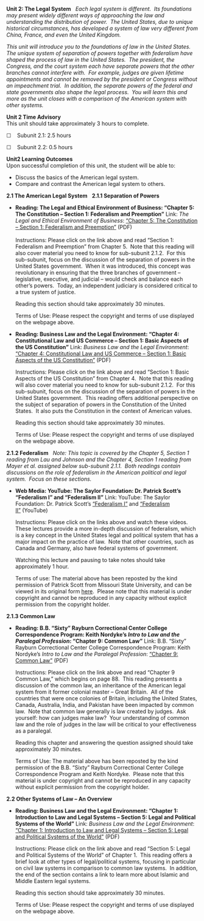 **Unit 2: The Legal System** <span id="2"></span> 
*Each legal system is different.  Its foundations may present widely
different ways of approaching the law and understanding the distribution
of power.  The United States, due to unique historical circumstances,
has developed a system of law very different from China, France, and
even the United Kingdom.*  
  
 *This unit will introduce you to the foundations of law in the United
States.  The unique system of separation of powers together with
federalism have shaped the process of law in the United States.  The
president, the Congress, and the court system each have separate powers
that the other branches cannot interfere with.  For example, judges are
given lifetime appointments and cannot be removed by the president or
Congress without an impeachment trial.  In addition, the separate powers
of the federal and state governments also shape the legal process.  You
will learn this and more as the unit closes with a comparison of the
American system with other systems.*

**Unit 2 Time Advisory**  
This unit should take approximately 3 hours to complete.  
  
 ☐    Subunit 2.1: 2.5 hours  
  
 ☐    Subunit 2.2: 0.5 hours

**Unit2 Learning Outcomes**  
Upon successful completion of this unit, the student will be able to:
-   Discuss the basics of the American legal system.
-   Compare and contrast the American legal system to others.

**2.1 The American Legal System** <span id="2.1"></span> 
**2.1.1 Separation of Powers** <span id="2.1.1"></span> 
-   **Reading: The Legal and Ethical Environment of Business: “Chapter
    5: The Constitution – Section 1: Federalism and Preemption”**
    Link: *The Legal and Ethical Environment of Business*: [“Chapter 5:
    The Constitution – Section 1: Federalism and
    Preemption”](https://resources.saylor.org/archived/wp-content/uploads/2012/10/PRDV301-2.1.1.pdf)
    (PDF)  
        
     Instructions: Please click on the link above and read “Section 1:
    Federalism and Preemption” from Chapter 5.  Note that this reading
    will also cover material you need to know for sub-subunit 2.1.2. 
    For this sub-subunit, focus on the discussion of the separation of
    powers in the United States government.  When it was introduced,
    this concept was revolutionary in ensuring that the three branches
    of government – legislative, executive, and judicial – would check
    and balance each other’s powers.  Today, an independent judiciary is
    considered critical to a true system of justice.  
      
     Reading this section should take approximately 30 minutes.  
      
     Terms of Use: Please respect the copyright and terms of use
    displayed on the webpage above.

-   **Reading: Business Law and the Legal Environment: “Chapter 4:
    Constitutional Law and US Commerce – Section 1: Basic Aspects of the
    US Constitution”**
    Link: *Business Law and the Legal Environment*: [“Chapter 4:
    Constitutional Law and US Commerce – Section 1: Basic Aspects of the
    US
    Constitution”](https://resources.saylor.org/archived/wp-content/uploads/2012/10/PRDV301-2.1.1b.pdf)
    (PDF)  
      
     Instructions: Please click on the link above and read “Section 1:
    Basic Aspects of the US Constitution” from Chapter 4.  Note that
    this reading will also cover material you need to know for
    sub-subunit 2.1.2.  For this sub-subunit, focus on the discussion of
    the separation of powers in the United States government.  This
    reading offers additional perspective on the subject of separation
    of powers in the Constitution of the United States.  It also puts
    the Constitution in the context of American values.  
      
     Reading this section should take approximately 30 minutes.  
      
     Terms of Use: Please respect the copyright and terms of use
    displayed on the webpage above.

**2.1.2 Federalism** <span id="2.1.2"></span> 
*Note: This topic is covered by the Chapter 5, Section 1 reading from
Lau and Johnson and the Chapter 4, Section 1 reading from Mayer et al.
assigned below sub-subunit 2.1.1.  Both readings contain discussions on
the role of federalism in the American political and legal system. 
Focus on these sections.*

-   **Web Media: YouTube: The Saylor Foundation: Dr. Patrick Scott’s
    “Federalism I” and “Federalism II”**
    Link: YouTube: The Saylor Foundation: Dr. Patrick Scott’s
    [“Federalism I”](http://www.youtube.com/watch?v=BmvG4uYQ10c) and
    [“Federalism
    II”](http://www.youtube.com/watch?v=wj88lVJDfUU&feature=relmfu) (YouTube)  
      
     Instructions: Please click on the links above and watch these
    videos.  These lectures provide a more in-depth discussion of
    federalism, which is a key concept in the United States legal and
    political system that has a major impact on the practice of law. 
    Note that other countries, such as Canada and Germany, also have
    federal systems of government.  
      
     Watching this lecture and pausing to take notes should take
    approximately 1 hour.  
      
     Terms of use: The material above has been reposted by the kind
    permission of Patrick Scott from Missouri State University, and can
    be viewed in its original form
    [here](http://itunes.apple.com/us/itunes-u/pls-101-american-democracy/id416088286).
     Please note that this material is under copyright and cannot be
    reproduced in any capacity without explicit permission from the
    copyright holder.

**2.1.3 Common Law** <span id="2.1.3"></span> 
-   **Reading: B.B. “Sixty” Rayburn Correctional Center College
    Correspondence Program: Keith Nordyke’s *Intro to Law and the
    Paralegal Profession*: “Chapter 9: Common Law”**
    Link: B.B. “Sixty” Rayburn Correctional Center College
    Correspondence Program: Keith Nordyke’s *Intro to Law and the
    Paralegal Profession*: [“Chapter 9: Common
    Law”](https://resources.saylor.org/archived/wp-content/uploads/2013/02/PRDV301-IntroToLawandtheParalegalProfession.pdf)
    (PDF)  
      
     Instructions: Please click on the link above and read “Chapter 9
    Common Law,” which begins on page 88.  This reading presents a
    discussion of the common law, an inheritance of the American legal
    system from it former colonial master – Great Britain.  All of the
    countries that were once colonies of Britain, including the United
    States, Canada, Australia, India, and Pakistan have been impacted by
    common law.  Note that common law generally is law created by
    judges.  Ask yourself: how can judges make law?  Your understanding
    of common law and the role of judges in the law will be critical to
    your effectiveness as a paralegal.  
      
     Reading this chapter and answering the question assigned should
    take approximately 30 minutes.  
      
     Terms of Use: The material above has been reposted by the kind
    permission of the B.B. “Sixty” Rayburn Correctional Center College
    Correspondence Program and Keith Nordyke.  Please note that this
    material is under copyright and cannot be reproduced in any capacity
    without explicit permission from the copyright holder.

**2.2 Other Systems of Law – An Overview** <span id="2.2"></span> 
-   **Reading: Business Law and the Legal Environment: “Chapter 1:
    Introduction to Law and Legal Systems – Section 5: Legal and
    Political Systems of the World”**
    Link: *Business Law and the Legal Environment*: [“Chapter 1:
    Introduction to Law and Legal Systems – Section 5: Legal and
    Political Systems of the
    World”](https://resources.saylor.org/archived/wp-content/uploads/2012/10/PRDV301-2.2.pdf)
    (PDF)  
      
     Instructions: Please click on the link above and read “Section 5:
    Legal and Political Systems of the World” of Chapter 1.  This
    reading offers a brief look at other types of legal/political
    systems, focusing in particular on civil law systems in comparison
    to common law systems.  In addition, the end of the section contains
    a link to learn more about Islamic and Middle Eastern legal
    systems.  
      
     Reading this section should take approximately 30 minutes.  
      
     Terms of Use: Please respect the copyright and terms of use
    displayed on the webpage above.


